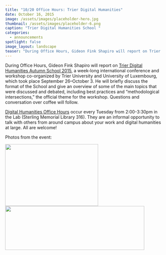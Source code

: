 ```yaml
---
title: "10/20 Office Hours: Trier Digital Humanities"
date: October 16, 2015
image: /assets/images/placeholder-hero.jpg
thumbnail: /assets/images/placeholder-6.png
caption: "Trier Digital Humanities School "
categories: 
  - announcements
spotlight: false 
image_layout: landscape
teaser: "During Office Hours, Gideon Fink Shapiro will report on Trier Digital Humanities Autumn School 2015, a week-long international conference and workshop co-organized by Trier University and University..."
---
```


During Office Hours, Gideon Fink Shapiro will report on <a href="http://kompetenzzentrum.uni-trier.de/en/dhautumnschool2015/" target="_blank">Trier Digital Humanities Autumn School 2015</a>, a week-long international conference and workshop co-organized by Trier University and University of Luxembourg, which took place September 26–October 3. He will briefly discuss the format of the School and give an overview of some of the main topics that were discussed and debated, including best practices and “methodological intersections,” the official theme for the workshop. Questions and conversation over coffee will follow.
   
<a href="http://web.library.yale.edu/dhlab/officehours" target="_blank">Digital Humanities Office Hours</a> occur every Tuesday from 2:00-3:30pm in the Lab (Sterling Memorial Library 316). They are an informal opportunity to talk with others from around campus about your work and digital humanities at large. All are welcome!
   
Photos from the event:
   
<a href="http://web.library.yale.edu/sites/default/files/images/2015TrierSchool_Gideon.jpg">
  <img alt="" height="200" src="http://web.library.yale.edu/sites/default/files/resize/images/2015TrierSchool_Gideon-300x200.jpg" width="300"/>
</a>
<a href="http://web.library.yale.edu/sites/default/files/images/2015TrierSchool_GideonPanorama2.jpg">
 <img alt="" height="142" src="http://web.library.yale.edu/sites/default/files/resize/images/2015TrierSchool_GideonPanorama2-449x142.jpg" width="449"/>
</a>